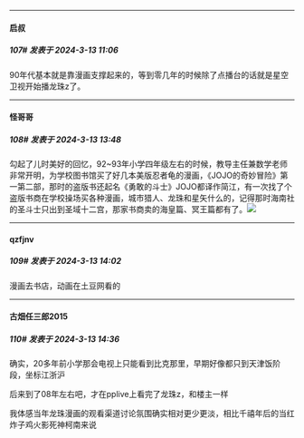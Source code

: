 ﻿
*****

####  启叔  
##### 107#       发表于 2024-3-13 11:06

90年代基本就是靠漫画支撑起来的，等到零几年的时候除了点播台的话就是星空卫视开始播龙珠z了。


*****

####  怪哥哥  
##### 108#       发表于 2024-3-13 13:48

勾起了儿时美好的回忆，92~93年小学四年级左右的时候，教导主任兼数学老师非常开明，为学校图书馆买了好几本美版忍者龟的漫画，《JOJO的奇妙冒险》第一第二部，那时的盗版书还起名《勇敢的斗士》JOJO都译作简江，有一次找了个盗版书商在学校操场买各种漫画，城市猎人、龙珠和星矢什么的，记得那时海南社的圣斗士只出到圣域十二宫，那家书商卖的海皇篇、冥王篇都有了。<img src="https://static.saraba1st.com/image/smiley/face2017/037.png" referrerpolicy="no-referrer">


*****

####  qzfjnv  
##### 109#       发表于 2024-3-13 14:02

漫画去书店，动画在土豆网看的


*****

####  古畑任三郎2015  
##### 110#       发表于 2024-3-13 14:36

确实，20多年前小学那会电视上只能看到比克那里，早期好像都只到天津饭阶段，坐标江浙沪

后来到了08年左右吧，才在pplive上看完了龙珠z，和楼主一样

我体感当年龙珠漫画的观看渠道讨论氛围确实相对更少更淡，相比千禧年后的当红炸子鸡火影死神柯南来说

